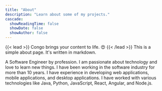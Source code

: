 ```yaml
---
title: "About"
description: "Learn about some of my projects."
cascade:
  showReadingTime: false
  showDate: false
  showAuthor: false
---
```

{{< lead >}}
Congo brings your content to life. :heart_eyes:
{{< /lead >}}
This is a simple about page. It's written in markdown.

A Software Engineer by profession. I am passionate about technology and love to learn new things. I have been working in the software industry for more than 10 years. I have experience in developing web applications, mobile applications, and desktop applications. I have worked with various technologies like Java, Python, JavaScript, React, Angular, and Node.js.
